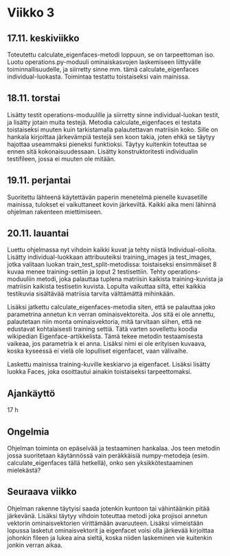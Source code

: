 # Viikko 3

## 17.11. keskiviikko
Toteutettu calculate_eigenfaces-metodi loppuun, se on tarpeettoman iso. Luotu operations.py-moduuli ominaiskasvojen laskemiseen liittyvälle toiminnallisuudelle, ja siirretty sinne mm. tämä calculate_eigenfaces individual-luokasta. Toimintaa testattu toistaiseksi vain mainissa.

## 18.11. torstai
Lisätty testit operations-moduulille ja siirretty sinne individual-luokan testit, ja lisätty jotain muita testejä. Metodia calculate_eigenfaces ei testata toistaiseksi muuten kuin tarkistamalla palautettavan matriisin koko. Sille on hankala kirjoittaa järkevämpiä testejä sen koon takia, joten ehkä se täytyy hajottaa useammaksi pieneksi funktioksi. Täytyy kuitenkin toteuttaa se ennen sitä kokonaisuudessaan.
Lisätty konstruktoritesti individualin testifileen, jossa ei muuten ole mitään.

## 19.11. perjantai
Suoritettu lähteenä käytettävän paperin menetelmä pienelle kuvasetille mainissa, tulokset ei vaikuttaneet kovin järkeviltä. Kaikki aika meni lähinnä ohjelman rakenteen miettimiseen.

## 20.11. lauantai
Luettu ohjelmassa nyt vihdoin kaikki kuvat ja tehty niistä Individual-olioita. Lisätty individual-luokkaan attribuuteiksi training_images ja test_images, jotka valitaan luokan train_test_split-metodissa: toistaiseksi ensimmäiset 8 kuvaa menee training-settiin ja loput 2 testisettiin.
Tehty operations-moduuliin metodi, joka palauttaa tuplena matriisin kaikista training-kuvista ja matriisin kaikista testisetin kuvista. Lopulta vaikuttaa siltä, ettei kaikkia testikuvia sisältävää matriisia tarvita välttämättä mihinkään.

Lisäksi jatkettu calculate_eigenfaces-metodia siten, että se palauttaa joko parametrina annetun k:n verran ominaisvektoreita. Jos sitä ei ole annettu, palautetaan niin monta ominaisvektoria, mitä tarvitaan siihen, että ne edustavat kohtalaisesti training settiä. Tätä varten sovellettu koodia wikipedian Eigenface-artikkelista. Tämä tekee metodin testaamisesta vaikeaa, jos parametria k ei anna. Lisäksi nimi ei ole erityisen kuvaava, koska kyseessä ei vielä ole lopulliset eigenfacet, vaan välivaihe.

Laskettu mainissa training-kuville keskiarvo ja eigenfacet. Lisäksi lisätty luokka Faces, joka osoittautui ainakin toistaiseksi tarpeettomaksi.

## Ajankäyttö
17 h

## Ongelmia
Ohjelman toiminta on epäselvää ja testaaminen hankalaa. Jos teen metodin jossa suoritetaan käytännössä vain peräkkäisiä numpy-metodeja (esim. calculate_eigenfaces tällä hetkellä), onko sen yksikkötestaaminen mielekästä?

## Seuraava viikko
Ohjelman rakenne täytyisi saada jotenkin kuntoon tai vähintäänkin pitää järkevänä. Lisäksi täytyy vihdoin toteuttaa metodi joka projisoi annetun vektorin ominaisvektorien virittämään avaruuteen. Lisäksi viimeistään lopussa lasketut ominaisvektorit ja eigenfacet voisi olla järkevää kirjoittaa johonkin fileen ja lukea aina sieltä, koska niiden laskeminen vie kuitenkin jonkin verran aikaa.